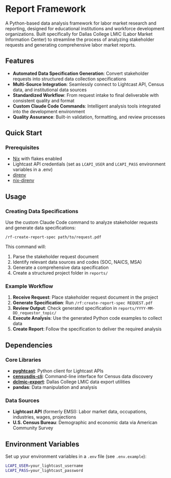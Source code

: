 # Report Framework

A Python-based data analysis framework for labor market research and reporting, designed for educational institutions and workforce development organizations. Built specifically for Dallas College LMIC (Labor Market Information Center) to streamline the process of analyzing stakeholder requests and generating comprehensive labor market reports.

## Features

- **Automated Data Specification Generation**: Convert stakeholder requests into structured data collection specifications
- **Multi-Source Integration**: Seamlessly connect to Lightcast API, Census data, and institutional data sources
- **Standardized Workflow**: From request intake to final deliverable with consistent quality and format
- **Custom Claude Code Commands**: Intelligent analysis tools integrated into the development environment
- **Quality Assurance**: Built-in validation, formatting, and review processes

## Quick Start

### Prerequisites

- [Nix](https://nixos.org/download.html) with flakes enabled
- Lightcast API credentials (set as `LCAPI_USER` and `LCAPI_PASS` environment variables in a .env)
- [direnv](https://direnv.net/)
- [nix-direnv](https://github.com/nix-community/nix-direnv)

## Usage

### Creating Data Specifications

Use the custom Claude Code command to analyze stakeholder requests and generate data specifications:

```
/rf-create-report-spec path/to/request.pdf
```

This command will:
1. Parse the stakeholder request document
2. Identify relevant data sources and codes (SOC, NAICS, MSA)
3. Generate a comprehensive data specification
4. Create a structured project folder in `reports/`

### Example Workflow

1. **Receive Request**: Place stakeholder request document in the project
2. **Generate Specification**: Run `/rf:create-report-spec REQUEST.pdf`
3. **Review Output**: Check generated specification in `reports/YYYY-MM-DD_requestor_topic/`
4. **Execute Analysis**: Use the generated Python code examples to collect data
5. **Create Report**: Follow the specification to deliver the required analysis

## Dependencies

### Core Libraries
- **[pyghtcast](https://github.com/Dallas-College-LMIC/pyghtcast)**: Python client for Lightcast APIs
- **[censusdis-cli](https://github.com/Dallas-College-LMIC/censusdis-cli)**: Command-line interface for Census data discovery
- **[dclmic-export](https://github.com/Dallas-College-LMIC/dclmic-export)**: Dallas College LMIC data export utilities
- **pandas**: Data manipulation and analysis

### Data Sources
- **Lightcast API** (formerly EMSI): Labor market data, occupations, industries, wages, projections
- **U.S. Census Bureau**: Demographic and economic data via American Community Survey

## Environment Variables

Set up your environment variables in a `.env` file (see `.env.example`):

```bash
LCAPI_USER=your_lightcast_username
LCAPI_PASS=your_lightcast_password
```
